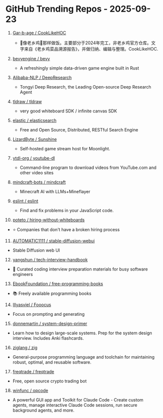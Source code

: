 # GitHub Trending Repos - 2025-09-23

1. [Gar-b-age /    CookLikeHOC](https://github.com/Gar-b-age/CookLikeHOC)
   - 🥢像老乡鸡🐔那样做饭。主要部分于2024年完工，非老乡鸡官方仓库。文字来自《老乡鸡菜品溯源报告》，并做归纳、编辑与整理。CookLikeHOC.

2. [bevyengine /    bevy](https://github.com/bevyengine/bevy)
   - A refreshingly simple data-driven game engine built in Rust

3. [Alibaba-NLP /    DeepResearch](https://github.com/Alibaba-NLP/DeepResearch)
   - Tongyi Deep Research, the Leading Open-source Deep Research Agent

4. [tldraw /    tldraw](https://github.com/tldraw/tldraw)
   - very good whiteboard SDK / infinite canvas SDK

5. [elastic /    elasticsearch](https://github.com/elastic/elasticsearch)
   - Free and Open Source, Distributed, RESTful Search Engine

6. [LizardByte /    Sunshine](https://github.com/LizardByte/Sunshine)
   - Self-hosted game stream host for Moonlight.

7. [ytdl-org /    youtube-dl](https://github.com/ytdl-org/youtube-dl)
   - Command-line program to download videos from YouTube.com and other video sites

8. [mindcraft-bots /    mindcraft](https://github.com/mindcraft-bots/mindcraft)
   - Minecraft AI with LLMs+Mineflayer

9. [eslint /    eslint](https://github.com/eslint/eslint)
   - Find and fix problems in your JavaScript code.

10. [poteto /    hiring-without-whiteboards](https://github.com/poteto/hiring-without-whiteboards)
   - ⭐️ Companies that don't have a broken hiring process

11. [AUTOMATIC1111 /    stable-diffusion-webui](https://github.com/AUTOMATIC1111/stable-diffusion-webui)
   - Stable Diffusion web UI

12. [yangshun /    tech-interview-handbook](https://github.com/yangshun/tech-interview-handbook)
   - 💯 Curated coding interview preparation materials for busy software engineers

13. [EbookFoundation /    free-programming-books](https://github.com/EbookFoundation/free-programming-books)
   - 📚 Freely available programming books

14. [lllyasviel /    Fooocus](https://github.com/lllyasviel/Fooocus)
   - Focus on prompting and generating

15. [donnemartin /    system-design-primer](https://github.com/donnemartin/system-design-primer)
   - Learn how to design large-scale systems. Prep for the system design interview. Includes Anki flashcards.

16. [ziglang /    zig](https://github.com/ziglang/zig)
   - General-purpose programming language and toolchain for maintaining robust, optimal, and reusable software.

17. [freqtrade /    freqtrade](https://github.com/freqtrade/freqtrade)
   - Free, open source crypto trading bot

18. [winfunc /    opcode](https://github.com/winfunc/opcode)
   - A powerful GUI app and Toolkit for Claude Code - Create custom agents, manage interactive Claude Code sessions, run secure background agents, and more.

